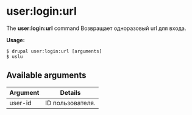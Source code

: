 # user:login:url
The **user:login:url** command Возвращает одноразовый url для входа.

**Usage:**
```
$ drupal user:login:url [arguments] 
$ uslu  
```

## Available arguments
Argument | Details
---------|-------------
user-id | ID пользователя.
